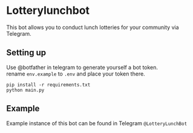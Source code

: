 # Lotterylunchbot

This bot allows you to conduct lunch lotteries for your community via Telegram.

## Setting up

Use @botfather in telegram to generate yourself a bot token.  
rename `env.example` to `.env` and place your token there.

`pip install -r requirements.txt`  
`python main.py`

## Example

Example instance of this bot can be found in Telegram `@LotteryLunchBot`

